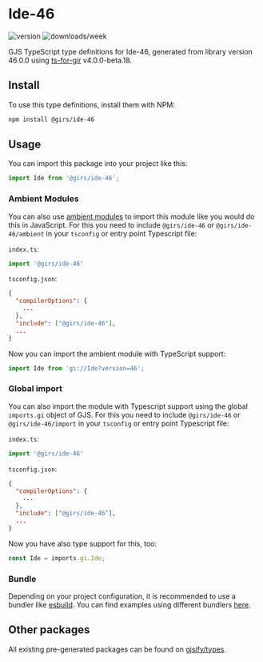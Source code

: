 
# Ide-46

![version](https://img.shields.io/npm/v/@girs/ide-46)
![downloads/week](https://img.shields.io/npm/dw/@girs/ide-46)


GJS TypeScript type definitions for Ide-46, generated from library version 46.0.0 using [ts-for-gir](https://github.com/gjsify/ts-for-gir) v4.0.0-beta.18.


## Install

To use this type definitions, install them with NPM:
```bash
npm install @girs/ide-46
```

## Usage

You can import this package into your project like this:
```ts
import Ide from '@girs/ide-46';
```

### Ambient Modules

You can also use [ambient modules](https://github.com/gjsify/ts-for-gir/tree/main/packages/cli#ambient-modules) to import this module like you would do this in JavaScript.
For this you need to include `@girs/ide-46` or `@girs/ide-46/ambient` in your `tsconfig` or entry point Typescript file:

`index.ts`:
```ts
import '@girs/ide-46'
```

`tsconfig.json`:
```json
{
  "compilerOptions": {
    ...
  },
  "include": ["@girs/ide-46"],
  ...
}
```

Now you can import the ambient module with TypeScript support: 

```ts
import Ide from 'gi://Ide?version=46';
```

### Global import

You can also import the module with Typescript support using the global `imports.gi` object of GJS.
For this you need to include `@girs/ide-46` or `@girs/ide-46/import` in your `tsconfig` or entry point Typescript file:

`index.ts`:
```ts
import '@girs/ide-46'
```

`tsconfig.json`:
```json
{
  "compilerOptions": {
    ...
  },
  "include": ["@girs/ide-46"],
  ...
}
```

Now you have also type support for this, too:

```ts
const Ide = imports.gi.Ide;
```

### Bundle

Depending on your project configuration, it is recommended to use a bundler like [esbuild](https://esbuild.github.io/). You can find examples using different bundlers [here](https://github.com/gjsify/ts-for-gir/tree/main/examples).

## Other packages

All existing pre-generated packages can be found on [gjsify/types](https://github.com/gjsify/types).

